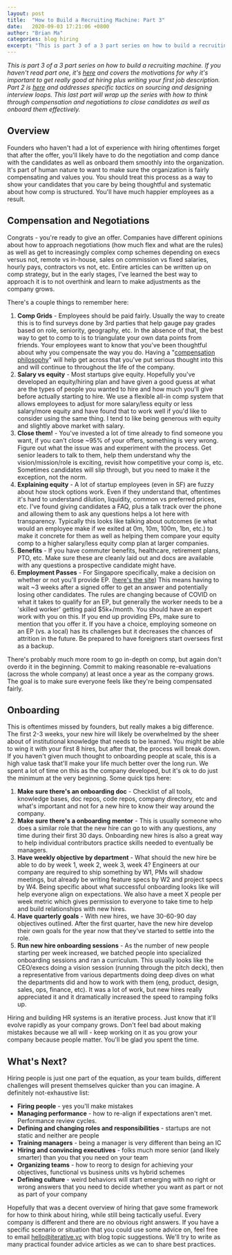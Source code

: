 ```yaml
---
layout: post
title:  "How to Build a Recruiting Machine: Part 3"
date:   2020-09-03 17:21:06 +0800
author: "Brian Ma"
categories: blog hiring 
excerpt: "This is part 3 of a 3 part series on how to build a recruiting machine. This last part will wrap up the series with how to think through compensation and negotiations to close candidates as well as onboard them effectively."
---
```


*This is part 3 of a 3 part series on how to build a recruiting machine. If you haven't read part one, it's [here](https://iterative.vc/posts/how-to-build-a-recruiting-machine-part-1) and covers the motivations for why it's important to get really good at hiring plus writing your first job description. Part 2 is [here](https://iterative.vc/posts/how-to-build-a-recruiting-machine-part-2) and addresses specific tactics on sourcing and designing interview loops. This last part will wrap up the series with how to think through compensation and negotiations to close candidates as well as onboard them effectively.*

## Overview

Founders who haven't had a lot of experience with hiring oftentimes forget that after the offer, you'll likely have to do the negotiation and comp dance with the candidates as well as onboard them smoothly into the organization. It's part of human nature to want to make sure the organization is fairly compensating and values you. You should treat this process as a way to show your candidates that you care by being thoughtful and systematic about how comp is structured. You'll have much happier employees as a result.

## Compensation and Negotiations

Congrats - you're ready to give an offer. Companies have different opinions about how to approach negotiations (how much flex and what are the rules) as well as get to increasingly complex comp schemes depending on execs versus not, remote vs in-house, sales on commission vs fixed salaries, hourly pays, contractors vs not, etc. Entire articles can be written up on comp strategy, but in the early stages, I've learned the best way to approach it is to not overthink and learn to make adjustments as the company grows.

There's a couple things to remember here:

1. **Comp Grids** - Employees should be paid fairly. Usually the way to create this is to find surveys done by 3rd parties that help gauge pay grades based on role, seniority, geography, etc. In the absence of that, the best way to get to comp to is to triangulate your own data points from friends. Your employees want to know that you've been thoughtful about why you compensate the way you do. Having a "[compensation philosophy](https://www.glassdoor.com/employers/blog/develop-company-salary-philosophy/)" will help get across that you've put serious thought into this and will continue to throughout the life of the company.
2. **Salary vs equity** - Most startups give equity. Hopefully you've developed an equity/hiring plan and have given a good guess at what are the types of people you wanted to hire and how much you'll give before actually starting to hire. We use a flexible all-in comp system that allows employees to adjust for more salary/less equity or less salary/more equity and have found that to work well if you'd like to consider using the same thing. I tend to like being generous with equity and slightly above market with salary.
3. **Close them!** - You've invested a lot of time already to find someone you want, if you can't close ~95% of your offers, something is very wrong. Figure out what the issue was and experiment with the process. Get senior leaders to talk to them, help them understand why the vision/mission/role is exciting, revisit how competitive your comp is, etc. Sometimes candidates will slip through, but you need to make it the exception, not the norm. 
4. **Explaining equity** - A lot of startup employees (even in SF) are fuzzy about how stock options work. Even if they understand that, oftentimes it's hard to understand dilution, liquidity, common vs preferred prices, etc. I've found giving candidates a FAQ, plus a talk track over the phone and allowing them to ask any questions helps a lot here with transparency. Typically this looks like talking about outcomes (ie what would an employee make if we exited at 0m, 10m, 100m, 1bn, etc.) to make it concrete for them as well as helping them compare your equity comp to a higher salary/less equity comp plan at larger companies.
5. **Benefits** - If you have commuter benefits, healthcare, retirement plans, PTO, etc. Make sure these are cleanly laid out and docs are available with any questions a prospective candidate might have.
6. **Employment Passes** - For Singapore specifically, make a decision on whether or not you'll provide EP. ([here's the site](https://www.mom.gov.sg/passes-and-permits/employment-pass)) This means having to wait ~3 weeks after a signed offer to get an answer and potentially losing other candidates. The rules are changing because of COVID on what it takes to qualify for an EP, but generally the worker needs to be a 'skilled worker' getting paid $5k+/month. You should have an expert work with you on this. If you end up providing EPs, make sure to mention that you offer it. If you have a choice, employing someone on an EP (vs. a local) has its challenges but it decreases the chances of attrition in the future. Be prepared to have foreigners start oversees first as a backup.

There's probably much more room to go in-depth on comp, but again don't overdo it in the beginning. Commit to making reasonable re-evaluations (across the whole company) at least once a year as the company grows. The goal is to make sure everyone feels like they're being compensated fairly.

## Onboarding

This is oftentimes missed by founders, but really makes a big difference. The first 2-3 weeks, your new hire will likely be overwhelmed by the sheer about of institutional knowledge that needs to be learned. You might be able to wing it with your first 8 hires, but after that, the process will break down. If you haven't given much thought to onboarding people at scale, this is a high value task that'll make your life much better over the long run. We spent a lot of time on this as the company developed, but it's ok to do just the minimum at the very beginning. Some quick tips here:

1. **Make sure there's an onboarding doc** - Checklist of all tools, knowledge bases, doc repos, code repos, company directory, etc and what's important and not for a new hire to know their way around the company.
2. **Make sure there's a onboarding mentor** - This is usually someone who does a similar role that the new hire can go to with any questions, any time during their first 30 days. Onboarding new hires is also a great way to help individual contributors practice skills needed to eventually be managers.
3. **Have weekly objective by department** - What should the new hire be able to do by week 1, week 2, week 3, week 4? Engineers at our company are required to ship something by W1, PMs will shadow meetings, but already be writing feature specs by W2 and project specs by W4. Being specific about what successful onboarding looks like will help everyone align on expectations. We also have a meet X people per week metric which gives permission to everyone to take time to help and build relationships with new hires.
4. **Have quarterly goals** - With new hires, we have 30-60-90 day objectives outlined. After the first quarter, have the new hire develop their own goals for the year now that they've started to settle into the role.
5. **Run new hire onboarding sessions** - As the number of new people starting per week increased, we batched people into specialized onboarding sessions and ran a curriculum. This usually looks like the CEO/execs doing a vision session (running through the pitch deck), then a representative from various departments doing deep dives on what the departments did and how to work with them (eng, product, design, sales, ops, finance, etc). It was a lot of work, but new hires really appreciated it and it dramatically increased the speed to ramping folks up.

Hiring and building HR systems is an iterative process. Just know that it'll evolve rapidly as your company grows. Don't feel bad about making mistakes because we all will - keep working on it as you grow your company because people matter. You'll be glad you spent the time.

## What's Next?

Hiring people is just one part of the equation, as your team builds, different challenges will present themselves quicker than you can imagine. A definitely not-exhaustive list:

- **Firing people** - yes you'll make mistakes
- **Managing performance** - how to re-align if expectations aren't met. Performance review cycles.
- **Defining and changing roles and responsibilities** - startups are not static and neither are people
- **Training managers** - being a manager is very different than being an IC
- **Hiring and convincing executives** - folks much more senior (and likely smarter) than you that you need on your team
- **Organizing teams** - how to reorg to design for achieving your objectives, functional vs business units vs hybrid schemes
- **Defining culture** - weird behaviors will start emerging with no right or wrong answers that you need to decide whether you want as part or not as part of your company

Hopefully that was a decent overview of hiring that gave some framework for how to think about hiring, while still being tactically useful. Every company is different and there are no obvious right answers. If you have a specific scenario or situation that you could use some advice on, feel free to email hello@iterative.vc with blog topic suggestions. We'll try to write as many practical founder advice articles as we can to share best practices.